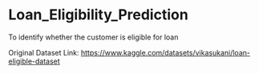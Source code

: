 # Loan_Eligibility_Prediction
To identify whether the customer is eligible for loan


Original Dataset Link: https://www.kaggle.com/datasets/vikasukani/loan-eligible-dataset
